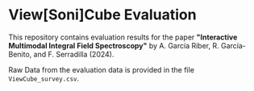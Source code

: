 # View[Soni]Cube Evaluation

This repository contains evaluation results for the paper **"Interactive Multimodal Integral Field Spectroscopy"** by A. García Riber, R. García-Benito, and F. Serradilla (2024).

Raw Data from the evaluation data is provided in the file `ViewCube_survey.csv`.
